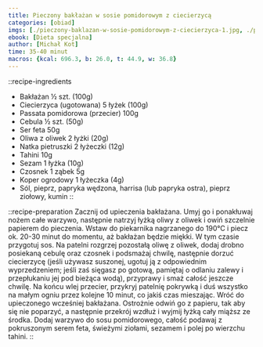 ```yaml
---
title: Pieczony bakłażan w sosie pomidorowym z ciecierzycą
categories: [obiad]
imgs: [./pieczony-baklazan-w-sosie-pomidorowym-z-ciecierzyca-1.jpg, ./pieczony-baklazan-w-sosie-pomidorowym-z-ciecierzyca-2.jpg]
ebook: [Dieta specjalna]
author: [Michał Kot]
time: 35-40 minut
macros: {kcal: 696.3, b: 26.0, t: 44.9, w: 36.8}
---
```


::recipe-ingredients
- Bakłażan ½ szt. (100g)
- Ciecierzyca (ugotowana) 5 łyżek (100g)
- Passata pomidorowa (przecier) 100g
- Cebula ½ szt. (50g)
- Ser feta 50g
- Oliwa z oliwek 2 łyżki (20g)
- Natka pietruszki 2 łyżeczki (12g)
- Tahini 10g
- Sezam 1 łyżka (10g)
- Czosnek 1 ząbek 5g
- Koper ogrodowy 1 łyżeczka (4g)
- Sól, pieprz, papryka wędzona, harrisa (lub papryka ostra), pieprz ziołowy, kumin
::

::recipe-preparation
Zacznij od upieczenia bakłażana. Umyj go i ponakłuwaj nożem całe warzywo, następnie natrzyj łyżką oliwy z oliwek i owiń szczelnie papierem do pieczenia. Wstaw do piekarnika nagrzanego do 190°C i piecz ok. 20-30 minut do momentu, aż bakłażan będzie miękki. W tym czasie przygotuj sos. Na patelni rozgrzej pozostałą oliwę z oliwek, dodaj drobno posiekaną cebulę oraz czosnek i podsmażaj chwilę, następnie dorzuć ciecierzycę (jeśli używasz suszonej, ugotuj ją z odpowiednim wyprzedzeniem; jeśli zaś sięgasz po gotową, pamiętaj o odlaniu zalewy i przepłukaniu jej pod bieżąca wodą), przyprawy i smaż całość jeszcze chwilę. Na końcu wlej przecier, przykryj patelnię pokrywką i duś wszystko na małym ogniu przez kolejne 10 minut, co jakiś czas mieszając. Wróć do upieczonego wcześniej bakłażana. Ostrożnie odwiń go z papieru, tak aby się nie poparzyć, a następnie przekrój wzdłuż i wyjmij łyżką cały miąższ ze środka. Dodaj warzywo do sosu pomidorowego, całość podawaj z pokruszonym serem feta, świeżymi ziołami, sezamem i polej po wierzchu tahini.
::